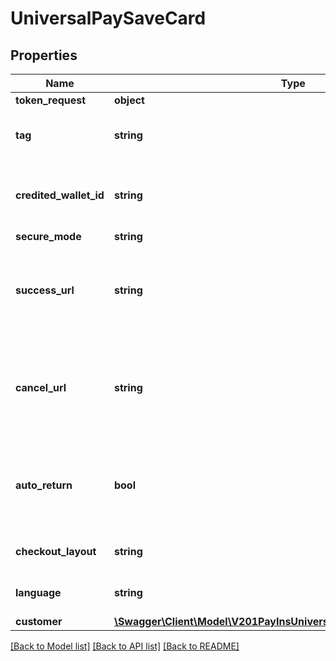 # UniversalPaySaveCard

## Properties
Name | Type | Description | Notes
------------ | ------------- | ------------- | -------------
**token_request** | **object** |  | [optional] 
**tag** | **string** | Custom data that you can add to this item | [optional] 
**credited_wallet_id** | **string** | The ID of the wallet where money will be credited | 
**secure_mode** | **string** |  | [optional] 
**success_url** | **string** | Url to redirect the browser in case the payment is completed successfully | [optional] 
**cancel_url** | **string** | Url to redirect the browser in case the payment is not completed successfully | [optional] 
**auto_return** | **bool** | Defaults to false (show thank you page) Forced to true for iframe | [optional] 
**checkout_layout** | **string** | Omit to redirect browser | [optional] 
**language** | **string** | Valid values are ES, EN, FR | [optional] 
**customer** | [**\Swagger\Client\Model\V201PayInsUniversalPaypaymentswebCustomer**](V201PayInsUniversalPaypaymentswebCustomer.md) |  | [optional] 

[[Back to Model list]](../README.md#documentation-for-models) [[Back to API list]](../README.md#documentation-for-api-endpoints) [[Back to README]](../README.md)


